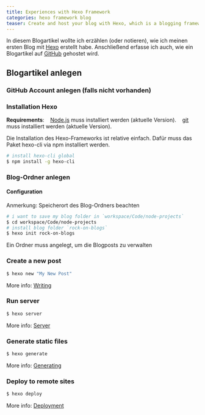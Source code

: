 ```yaml
---
title: Experiences with Hexo Framework
categories: hexo framework blog
teaser: Create and host your blog with Hexo, which is a blogging framework
---
```


 In diesem Blogartikel wollte ich erzählen (oder notieren), wie ich meinen ersten Blog mit [Hexo](https://hexo.io) erstellt habe.
Anschließend erfasse ich auch, wie ein Blogartikel auf [GitHub](https://github.com) gehostet wird.

## Blogartikel anlegen 

### GitHub Account anlegen (falls nicht vorhanden)

### Installation Hexo

**Requirements**:
&nbsp;&nbsp; [Node.js](https://nodejs.org/en/) muss installiert werden (aktuelle Version).
&nbsp;&nbsp; [git](https://git-scm.com/book/de/v1/Los-geht%E2%80%99s-Git-installieren) muss installiert werden (aktuelle Version).

Die Installation des Hexo-Frameworks ist relative einfach. Dafür muss das Paket hexo-cli via npm installiert werden.

``` bash
# install hexo-cli global
$ npm install -g hexo-cli
```

### Blog-Ordner anlegen

#### <i class="fa fa-gear fa-spin fa-2x" style="color: firebrick"></i> Configuration

Anmerkung: Speicherort des Blog-Ordners beachten

``` bash
# i want to save my blog folder in `workspace/Code/node-projects`
$ cd workspace/Code/node-projects
# install blog folder `rock-on-blogs`
$ hexo init rock-on-blogs
```


Ein Ordner muss angelegt, um die Blogposts zu verwalten

### Create a new post

``` bash
$ hexo new "My New Post"
```

More info: [Writing](https://hexo.io/docs/writing.html)

### Run server

``` bash
$ hexo server
```

More info: [Server](https://hexo.io/docs/server.html)

### Generate static files

``` bash
$ hexo generate
```

More info: [Generating](https://hexo.io/docs/generating.html)

### Deploy to remote sites

``` bash
$ hexo deploy
```

More info: [Deployment](https://hexo.io/docs/deployment.html)
